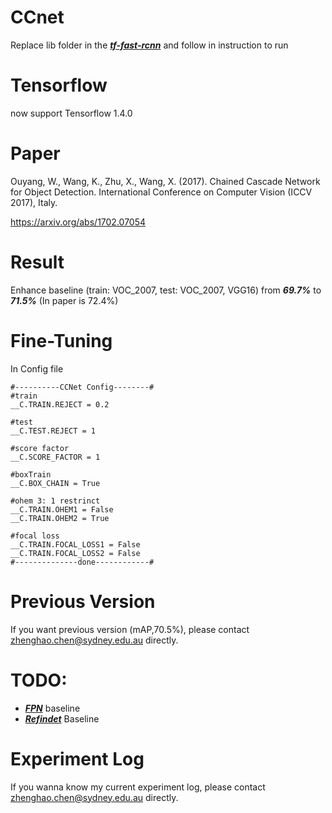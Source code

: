 # CCnet
Replace lib folder in the [***tf-fast-rcnn***](https://github.com/endernewton/tf-faster-rcnn) and follow in instruction to run

# Tensorflow
now support Tensorflow 1.4.0

# Paper
Ouyang, W., Wang, K., Zhu, X., Wang, X. (2017). Chained Cascade Network for Object Detection. International Conference on Computer Vision (ICCV 2017), Italy.

https://arxiv.org/abs/1702.07054


# Result
Enhance baseline (train: VOC_2007, test: VOC_2007, VGG16) from ***69.7%*** to ***71.5%*** (In paper is 72.4%)

# Fine-Tuning
In Config file

```
#----------CCNet Config--------#
#train
__C.TRAIN.REJECT = 0.2

#test
__C.TEST.REJECT = 1

#score factor
__C.SCORE_FACTOR = 1

#boxTrain
__C.BOX_CHAIN = True

#ohem 3: 1 restrinct
__C.TRAIN.OHEM1 = False
__C.TRAIN.OHEM2 = True

#focal loss
__C.TRAIN.FOCAL_LOSS1 = False
__C.TRAIN.FOCAL_LOSS2 = False
#--------------done------------#
```
# Previous Version
If you want previous version (mAP,70.5%), please contact zhenghao.chen@sydney.edu.au directly.

# TODO:
* [***FPN***](https://github.com/xmyqsh/FPN) baseline 
* [***Refindet***](https://github.com/sfzhang15/RefineDet) Baseline 

# Experiment Log
If you wanna know my current experiment log, please contact zhenghao.chen@sydney.edu.au directly.



